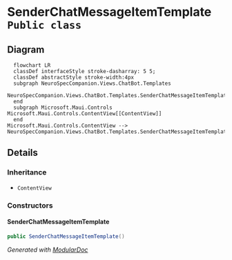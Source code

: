 # SenderChatMessageItemTemplate `Public class`

## Diagram
```mermaid
  flowchart LR
  classDef interfaceStyle stroke-dasharray: 5 5;
  classDef abstractStyle stroke-width:4px
  subgraph NeuroSpecCompanion.Views.ChatBot.Templates
  NeuroSpecCompanion.Views.ChatBot.Templates.SenderChatMessageItemTemplate[[SenderChatMessageItemTemplate]]
  end
  subgraph Microsoft.Maui.Controls
Microsoft.Maui.Controls.ContentView[[ContentView]]
  end
Microsoft.Maui.Controls.ContentView --> NeuroSpecCompanion.Views.ChatBot.Templates.SenderChatMessageItemTemplate
```

## Details
### Inheritance
 - `ContentView`

### Constructors
#### SenderChatMessageItemTemplate
```csharp
public SenderChatMessageItemTemplate()
```

*Generated with* [*ModularDoc*](https://github.com/hailstorm75/ModularDoc)
